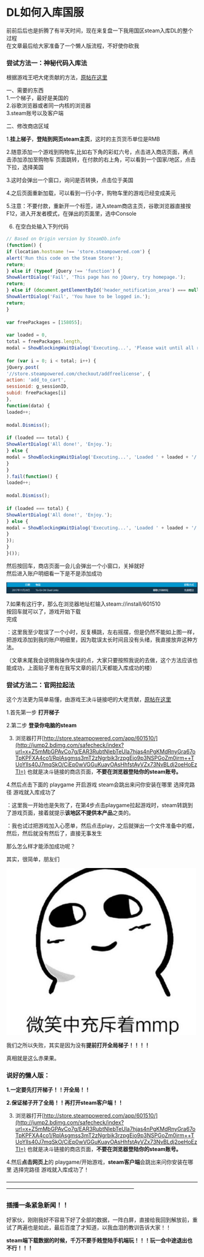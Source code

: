 # DL如何入库国服

前前后后也是折腾了有半天时间，现在来复盘一下我用国区steam入库DL的整个过程  
在文章最后给大家准备了一个懒人版流程，不好使你砍我

### 尝试方法一：神秘代码入库法

根据游戏王吧大佬贡献的方法，[原帖在这里](https://tieba.baidu.com/p/5442631985?pn=1)

一、需要的东西   
1.一个梯子，最好是美国的   
2.谷歌浏览器或者同一内核的浏览器   
3.steam账号以及客户端

二、修改商店区域

1.**挂上梯子**，**登陆到网页steam主页**，这时的主页货币单位是RMB

2.随意添加一个游戏到购物车,比如右下角的彩虹六号，点击进入商店页面，再点击添加添加至购物车 页面跳转，在付款的右上角，可以看到一个国家/地区，点击下拉，选择美国

3.这时会弹出一个窗口，询问是否转换，点击位于美国

4.之后页面重新加载，可以看到一行小字，购物车里的游戏已经变成美元

5.注意：不要付款，重新开一个标签，进入steam商店主页，谷歌浏览器直接按F12，进入开发者模式，在弹出的页面里，选中Console

6. 在空白处输入下列代码

```javascript
// Based on Origin version by SteamDb.info
(function() {
if (location.hostname !== 'store.steampowered.com') {
alert('Run this code on the Steam Store!');
return;
} else if (typeof jQuery !== 'function') {
ShowAlertDialog('Fail', 'This page has no jQuery, try homepage.');
return;
} else if (document.getElementById('header_notification_area') === null) {
ShowAlertDialog('Fail', 'You have to be logged in.');
return;
}

var freePackages = [158055];

var loaded = 0,
total = freePackages.length,
modal = ShowBlockingWaitDialog('Executing...', 'Please wait until all requests finish.');

for (var i = 0; i < total; i++) {
jQuery.post(
'//store.steampowered.com/checkout/addfreelicense', {
action: 'add_to_cart',
sessionid: g_sessionID,
subid: freePackages[i]
},
function(data) {
loaded++;

modal.Dismiss();

if (loaded === total) {
ShowAlertDialog('All done!', 'Enjoy.');
} else {
modal = ShowBlockingWaitDialog('Executing...', 'Loaded ' + loaded + '/' + total);
}
}
).fail(function() {
loaded++;

modal.Dismiss();

if (loaded === total) {
ShowAlertDialog('All done!', 'Enjoy.');
} else {
modal = ShowBlockingWaitDialog('Executing...', 'Loaded ' + loaded + '/' + total);
}
});
}
}());
```

然后按回车，商店页面一会儿会弹出一个小窗口，关掉就好   
然后进入账户明细看一下是不是添加成功

![](../.gitbook/assets/image%20%2824%29.png)

7.如果有这行字，那么在浏览器地址栏输入steam://install/601510   
按回车就可以了，游戏开始下载   
完成

：这里我至少耽误了一个小时，反复横跳，左右摇摆，但是仍然不能如上图一样，把游戏添加到我的账户明细里，因为耽误太长时间且没有头绪，我直接放弃这种方法。

（文章末尾我会说明我操作失误的点，大家只要按照我说的去做，这个方法应该也能成功，上面贴子里有在我写文章的前几天都能入库成功的楼）  


### 尝试方法二：官网拉起法

这个方法更为简单易懂，由游戏王决斗链接吧的大佬贡献，[原帖在这里](https://tieba.baidu.com/p/6396192971?pid=130033011275&cid=0#128861010941l)

1.首先第一步 **打开梯子**

2.第二步 **登录你电脑的steam**

3. 浏览器打开[http://store.steampowered.com/app/601510/](http://jump2.bdimg.com/safecheck/index?url=x+Z5mMbGPAvCo7g/EAR3RubtNIebTeUla7hjas4nPgKMdRnyGra67oTpKPFXA4co1/RplAsgmss3mT2zNgrbik3rzpgEjo9p3NSPGoZm0irm++TUoYlIs40J7mqSkO/CiEp0wVGGuKuayOAsHhfstAyVZx73NvBLdj2oeHoEzTI=) 也就是决斗链接的商店页面，**不要在浏览器登陆你的steam账号。**

4.然后点击下面的 playgame 开启游戏 steam会跳出来问你安装在哪里 选择完路径 游戏就入库成功了



：这里我一开始也是失败了，在第4步点击playgame拉起游戏时，steam转跳到了游戏页面，接着就提示**该地区不提供本产品**之类的。

：我也试过把游戏加入心愿单，然后点击play，之后就弹出一个文件准备中的框，然后，然后就没有然后了，直接无事发生

那么怎么样才能添加成功呢？

其实，很简单，朋友们

![](../.gitbook/assets/image%20%2825%29.png)

我们之所以失败，其实是因为没有**提前打开全局梯子！！！！**

真相就是这么赤果果。



### 说好的懒人版：

**1.一定要先打开梯子！！开全局！！**  
  
**2.保证梯子开了全局！！再打开steam客户端！！**

3. 浏览器打开[http://store.steampowered.com/app/601510/](http://jump2.bdimg.com/safecheck/index?url=x+Z5mMbGPAvCo7g/EAR3RubtNIebTeUla7hjas4nPgKMdRnyGra67oTpKPFXA4co1/RplAsgmss3mT2zNgrbik3rzpgEjo9p3NSPGoZm0irm++TUoYlIs40J7mqSkO/CiEp0wVGGuKuayOAsHhfstAyVZx73NvBLdj2oeHoEzTI=) 也就是决斗链接的商店页面，**不要在浏览器登陆你的steam账号。**

4.然后**点击网页上**的 playgame/开始游戏，**steam客户端**会跳出来问你安装在哪里 选择完路径 游戏就入库成功了！



————————————————————————————————————————————————————————————

### 插播一条紧急新闻！！

好家伙，刚刚我好不容易下好了全部的数据，一阵白屏，直接给我回到解放前，重试了两遍也是如此，最后百度了才知道，以我血泪的教训告诉大家！！

**steam端下载数据的时候，千万不要手贱登陆手机端玩！！！玩一会中途退出也不行！！！**



